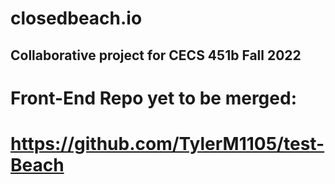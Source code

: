# closedbeach.io

## Collaborative project for CECS 451b Fall 2022

# Front-End Repo yet to be merged:
# https://github.com/TylerM1105/test-Beach


